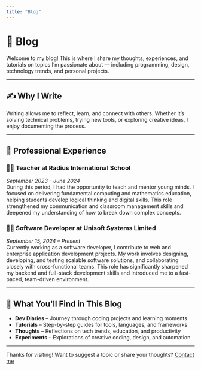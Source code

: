 ```yaml
---
title: "Blog"
---
```


# 📝 Blog

Welcome to my blog! This is where I share my thoughts, experiences, and tutorials on topics I’m passionate about — including programming, design, technology trends, and personal projects.

---

## ✍️ Why I Write

Writing allows me to reflect, learn, and connect with others. Whether it’s solving technical problems, trying new tools, or exploring creative ideas, I enjoy documenting the process.

---

## 💼 Professional Experience

### 👨‍🏫 Teacher at Radius International School  
*September 2023 – June 2024*  
During this period, I had the opportunity to teach and mentor young minds. I focused on delivering fundamental computing and mathematics education, helping students develop logical thinking and digital skills. This role strengthened my communication and classroom management skills and deepened my understanding of how to break down complex concepts.

### 👨‍💻 Software Developer at Unisoft Systems Limited  
*September 15, 2024 – Present*  
Currently working as a software developer, I contribute to web and enterprise application development projects. My work involves designing, developing, and testing scalable software solutions, and collaborating closely with cross-functional teams. This role has significantly sharpened my backend and full-stack development skills and introduced me to a fast-paced, team-driven environment.

---

## 🧩 What You'll Find in This Blog

- **Dev Diaries** – Journey through coding projects and learning moments  
- **Tutorials** – Step-by-step guides for tools, languages, and frameworks  
- **Thoughts** – Reflections on tech trends, education, and productivity  
- **Experiments** – Explorations of creative coding, design, and automation  

---

Thanks for visiting! Want to suggest a topic or share your thoughts? [Contact me](/contact/)
